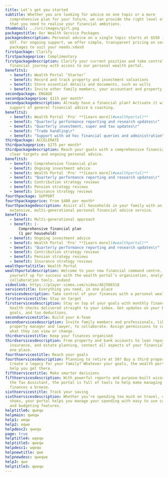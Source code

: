 ```yaml
---
title: Let’s get you started
subtitle: Whether you are looking for advice on one topic or a more
  comprehensive plan for your future, we can provide the right level of support
  that you need to realise your financial ambitions.
thumbnail: ../src/images/girl.png
packagestitle: Our Wealth Service Packages
packagesdescription: Personal advice on a single topic starts at $550 including
  GST. For ongoing support, we offer simple, transparent pricing on service
  packages to suit your needs.sdasd
firstpackage: Clarify
firstpackageprice: Complimentary
firstpackagedescription: Clarify your current position and take control of your
  financial journey with access to our personal wealth portal.
benefits1:
  - benefit: Wealth Portal ‘Starter’
  - benefit: Record and track property and investment valuations
  - benefit: Store essential details and documents, such as wills
  - benefit: Invite other family members, your accountant and property manager
secondpackage: ENGAGE
secondpackageprice: $115 per month*
secondpackagedescription: Already have a financial plan? Activate it with the
  support of general financial advice & coaching.
benefits2:
  - benefit: Wealth Portal 'Pro' **[Learn more](#wealthportal)**
  - benefit: "Quarterly performance reporting and research updates\r"
  - benefit: "Quarterly investment, super and tax updates\r"
  - benefit: "Trade handling\r"
  - benefit: "Support with ad hoc financial queries and administration\r"
thirdpackage: ACCELERATE
thirdpackageprice: $275 per month*
thirdpackagedescription: Reach your goals with a comprehensive financial plan,
  clear targets and ongoing personal advice.
benefits3:
  - benefit: Comprehensive financial plan
  - benefit: Ongoing investment advice
  - benefit: Wealth Portal 'Pro' **[Learn more](#wealthportal)**
  - benefit: "Quarterly performance reporting and research updates\r"
  - benefit: Contribution strategy reviews
  - benefit: Pension strategy reviews
  - benefit: Insurance strategy reviews
fourthpackage: SUPPORT
fourthpackageprice: From $400 per month*
fourthpackagedescription: Assist all households in your family with an
  extensive, multi-generational personal financial advice service.
benefits4:
  - benefit: Multi-generational approach
  - benefit: |-
      Comprehensive financial plan 
      (1 per household)
  - benefit: Ongoing investment advice
  - benefit: Wealth Portal 'Pro' **[Learn more](#wealthportal)**
  - benefit: "Quarterly performance reporting and research updates\r"
  - benefit: Contribution strategy reviews
  - benefit: Pension strategy reviews
  - benefit: Insurance strategy reviews
wealthportaltitle: Wealth Portal
wealthportaldescription: Welcome to your new financial command centre. Set
  yourself up for success with the wealth portal’s organisation, analytics, and
  collaboration tools. asdasd
videolink: https://player.vimeo.com/video/462506518
servicestitle: Everything you need, in one place
servicesdescription: Take control of your finances with a personal wealth portal
firstservicestitle: Stay on target
firstservicesdescription: Stay on top of your goals with monthly financial
  health checks delivered straight to your inbox. Get updates on your budgets,
  goals, and tax deductions.
secondservicestitle: Build your A-Team
secondservicesdescription: Invite family members and professionals, like your
  property manager and lawyer, to collaborate. Assign permissions to control
  what they can view or change.
thirdservicestitle: Keep your finances organised
thirdservicesdescription: From property and bank accounts to loan repayments,
  insurance, and estate planning, connect all aspects of your financial world in
  one place.
fourthservicestitle: Reach your goals
fourthservicesdescription: Planning to retire at 50? Buy a third property?
  Create a legacy for your family? Whatever your goals, the wealth portal can
  help you get there.
fifthservicestitle: Make smarter decisions
fifthservicesdescription: With powerful reports and purpose-built wizards like
  the Tax Assistant, the portal is full of tools to help make managing your
  finances a breeze.
sixthservicestitle: Track your saving
sixthservicesdescription: Whether you’re spending too much on travel, coffee, or
  shoes, your portal helps you manage your spending with easy to use cashflow
  and budgeting features.
helptitle6: qweqw
helpmain: qweqw
help1: weqw
help2: eqwe
helpdesc2: qweqw
page: true
helptitle4: wqeqw
helptitle5: qweqw
helpdesc1: wqeqw
helpnewtitle: qwe
helpnewdesc: qweqwe
help3: qwe
helptitle3: qweqw
---
```

